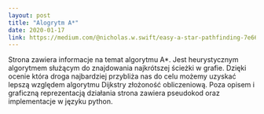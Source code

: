 ```yaml
---
layout: post
title: "Alogrytm A*"
date: 2020-01-17
link: https://medium.com/@nicholas.w.swift/easy-a-star-pathfinding-7e6689c7f7b2
---
```

Strona zawiera informacje na temat algorytmu A*. Jest heurystycznym algorytmem służącym do znajdowania najkrótszej ścieżki w grafie. Dzięki ocenie która droga najbardziej przybliża nas do celu możemy uzyskać lepszą względem algorytmu Dijkstry złożoność obliczeniową. Poza opisem i graficzną reprezentacją działania strona zawiera pseudokod oraz implementacje w języku python. 

